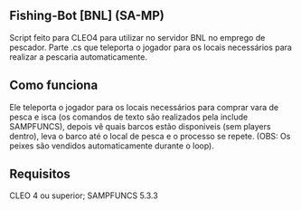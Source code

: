 ## Fishing-Bot [BNL] (SA-MP)

Script feito para CLEO4 para utilizar no servidor BNL no emprego de pescador. Parte .cs que teleporta o jogador para os locais necessários para realizar a pescaria automaticamente.

## Como funciona
Ele teleporta o jogador para os locais necessários para comprar vara de pesca e isca (os comandos de texto são realizados pela include SAMPFUNCS), depois vê quais barcos estão disponiveis (sem players dentro), leva o barco até o local de pesca e o processo se repete. (OBS: Os peixes são vendidos automaticamente durante o loop).

## Requisitos
CLEO 4 ou superior;
SAMPFUNCS 5.3.3
